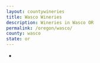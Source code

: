 ```yaml
---
layout: countywineries
title: Wasco Wineries
description: Wineries in Wasco OR
permalink: /oregon/wasco/
county: wasco
state: or
---
```

-
